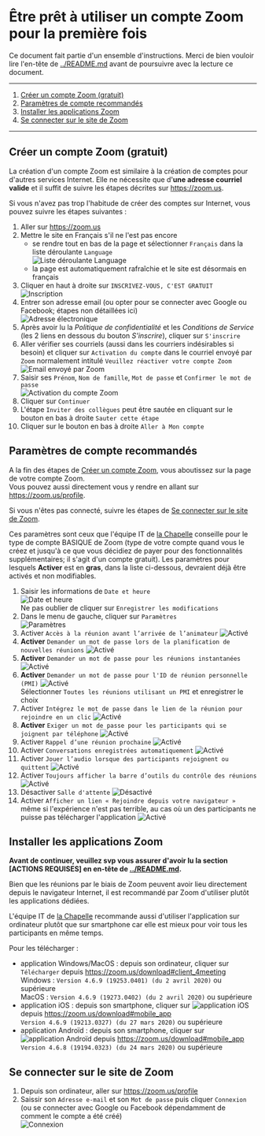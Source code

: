 # Être prêt à utiliser un compte Zoom pour la première fois

Ce document fait partie d'un ensemble d'instructions. Merci de bien vouloir lire l'en-tête de [../README.md](../README.md)
avant de poursuivre avec la lecture ce document.

---

1. [Créer un compte Zoom (gratuit)](#créer-un-compte-zoom-gratuit)
2. [Paramètres de compte recommandés](#paramètres-de-compte-recommandés)
3. [Installer les applications Zoom](#installer-les-applications-zoom)
4. [Se connecter sur le site de Zoom](#se-connecter-sur-le-site-de-zoom)

---

## Créer un compte Zoom (gratuit)

La création d'un compte Zoom est similaire à la création de comptes pour d'autres services Internet. Elle ne nécessite
que d'**une adresse courriel valide** et il suffit de suivre les étapes décrites sur <https://zoom.us>.

Si vous n'avez pas trop l'habitude de créer des comptes sur Internet, vous pouvez suivre les étapes suivantes :

1. Aller sur <https://zoom.us>
2. Mettre le site en Français s'il ne l'est pas encore
   - se rendre tout en bas de la page et sélectionner `Français` dans la liste déroulante `Language`  
   ![Liste déroulante Language](img/languages.png)
   - la page est automatiquement rafraîchie et le site est désormais en français
3. Cliquer en haut à droite sur `INSCRIVEZ-VOUS, C'EST GRATUIT`  
   ![Inscription](img/inscription.png)
4. Entrer son adresse email (ou opter pour se connecter avec Google ou Facebook; étapes non détaillées ici)  
   ![Adresse électronique](img/adresse-email.png)
5. Après avoir lu la _Politique de confidentialité_ et les _Conditions de Service_ (les 2 liens en dessous du bouton
   _S'inscrire_), cliquer sur `S'inscrire`
6. Aller vérifier ses courriels (aussi dans les courriers indésirables si besoin) et cliquer sur `Activation du compte`
   dans le courriel envoyé par `Zoom` normalement intitulé `Veuillez réactiver votre compte Zoom`  
   ![Email envoyé par Zoom](img/email.png)
7. Saisir ses `Prénom`, `Nom de famille`, `Mot de passe` et `Confirmer le mot de passe`  
   ![Activation du compte Zoom](img/activation.png)
8. Cliquer sur `Continuer`
9. L'étape `Inviter des collègues` peut être sautée en cliquant sur le bouton en bas à droite `Sauter cette étape`  
   <!--![Inviter des collègues](img/inviter-des-collegues.png)-->
10. Cliquer sur le bouton en bas à droite `Aller à Mon compte`

## Paramètres de compte recommandés

A la fin des étapes de [Créer un compte Zoom](#créer-un-compte-zoom-gratuit), vous aboutissez sur la page de votre
compte Zoom.  
Vous pouvez aussi directement vous y rendre en allant sur <https://zoom.us/profile>.

Si vous n'êtes pas connecté, suivre les étapes de [Se connecter sur le site de Zoom](#se-connecter-sur-le-site-de-zoom).

Ces paramètres sont ceux que l'équipe IT de [la Chapelle](https://lachapelle.me) conseille pour le type de compte BASIQUE
de Zoom (type de votre compte quand vous le créez et jusqu'à ce que vous décidiez de payer pour des fonctionnalités
supplémentaires; il s'agit d'un compte gratuit).
Les paramètres pour lesquels **Activer** est en **gras**, dans la liste ci-dessous, devraient déjà être activés
et non modifiables.

1. Saisir les informations de `Date et heure`  
   ![Date et heure](img/date-et-heure.png)  
   Ne pas oublier de cliquer sur `Enregistrer les modifications`
2. Dans le menu de gauche, cliquer sur `Paramètres`  
   ![Paramètres](img/parametres.png)
3. Activer `Accès à la réunion avant l’arrivée de l’animateur` ![Activé](img/active.png)
4. **Activer** `Demander un mot de passe lors de la planification de nouvelles réunions` ![Activé](img/active.png)
5. **Activer** `Demander un mot de passe pour les réunions instantanées` ![Activé](img/active.png)
6. **Activer** `Demander un mot de passe pour l'ID de réunion personnelle (PMI)` ![Activé](img/active.png)  
   Sélectionner `Toutes les réunions utilisant un PMI` et enregistrer le choix
7. Activer `Intégrez le mot de passe dans le lien de la réunion pour rejoindre en un clic` ![Activé](img/active.png)
8. **Activer** `Exiger un mot de passe pour les participants qui se joignent par téléphone` ![Activé](img/active.png)
9. Activer `Rappel d’une réunion prochaine` ![Activé](img/active.png)
10. Activer `Conversations enregistrées automatiquement` ![Activé](img/active.png)
11. Activer `Jouer l’audio lorsque des participants rejoignent ou quittent` ![Activé](img/active.png)
12. Activer `Toujours afficher la barre d’outils du contrôle des réunions` ![Activé](img/active.png)
13. Désactiver `Salle d'attente` ![Désactivé](img/desactive.png)
14. Activer `Afficher un lien « Rejoindre depuis votre navigateur »` même si l'expérience n'est pas terrible, au cas où
    un des participants ne puisse pas télécharger l'application ![Activé](img/active.png)

## Installer les applications Zoom

**Avant de continuer, veuillez svp vous assurer d'avoir lu la section [ACTIONS REQUISES] en en-tête de [../README.md](../README.md).**

Bien que les réunions par le biais de Zoom peuvent avoir lieu directement depuis le navigateur Internet, il est
recommandé par Zoom d'utiliser plutôt les applications dédiées.

L'équipe IT de [la Chapelle](https://lachapelle.me) recommande aussi d'utiliser l'application sur ordinateur plutôt que
sur smartphone car elle est mieux pour voir tous les participants en même temps.

Pour les télécharger :
- application Windows/MacOS : depuis son ordinateur, cliquer sur `Télécharger` depuis <https://zoom.us/download#client_4meeting>  
  Windows : `Version 4.6.9 (19253.0401) (du 2 avril 2020)` ou supérieure  
  MacOS : `Version 4.6.9 (19273.0402) (du 2 avril 2020)` ou supérieure
- application iOS : depuis son smartphone, cliquer sur ![application iOS](img/ios.png) depuis <https://zoom.us/download#mobile_app>  
  `Version 4.6.9 (19213.0327) (du 27 mars 2020)` ou supérieure
- application Androïd : depuis son smartphone, cliquer sur ![application Androïd](img/android.png) depuis <https://zoom.us/download#mobile_app>  
  `Version 4.6.8 (19194.0323) (du 24 mars 2020)` ou supérieure

## Se connecter sur le site de Zoom

1. Depuis son ordinateur, aller sur <https://zoom.us/profile>
2. Saissir son `Adresse e-mail` et son `Mot de passe` puis cliquer `Connexion`  
   (ou se connecter avec Google ou Facebook dépendamment de comment le compte a été créé)  
   ![Connexion](img/connexion.png)
